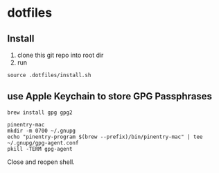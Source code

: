 # dotfiles

## Install

1. clone this git repo into root dir
2. run

```
source .dotfiles/install.sh
```

## use Apple Keychain to store GPG Passphrases

```
brew install gpg gpg2
```

```
pinentry-mac
mkdir -m 0700 ~/.gnupg
echo "pinentry-program $(brew --prefix)/bin/pinentry-mac" | tee ~/.gnupg/gpg-agent.conf
pkill -TERM gpg-agent
```

Close and reopen shell.

